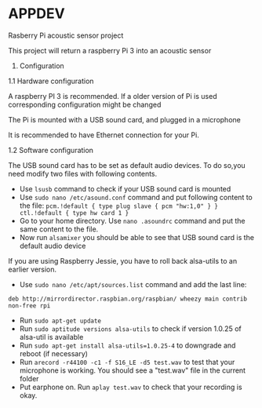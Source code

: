 # APPDEV
Rasberry Pi acoustic sensor project

This project will return a raspberry Pi 3 into an acoustic sensor

1. Configuration

1.1 Hardware configuration

A raspberry PI 3 is recommended. If a older version of Pi is used
corresponding configuration might be changed

The Pi is mounted with a USB sound card, and plugged in a microphone

It is recommended to have Ethernet connection for your Pi.

1.2 Software configuration

The USB sound card has to be set as default audio devices. To do so,you need modify two files with following contents.
- Use `lsusb` command to check if your USB sound card is mounted 
- Use `sudo nano /etc/asound.conf` command and put following content to the file:
`pcm.!default {
	type plug
	slave {
		pcm "hw:1,0"
	}
}
ctl.!default {
	type hw
   	card 1
}`
- Go to your home directory. Use `nano .asoundrc` command and put the same content to the file.
- Now run `alsamixer` you should be able to see that USB sound card is the default audio device

If you are using Raspberry Jessie, you have to roll back alsa-utils to an earlier version.
- Use `sudo nano /etc/apt/sources.list` command and add the last line:

`deb http://mirrordirector.raspbian.org/raspbian/ wheezy main contrib non-free rpi` 
- Run `sudo apt-get update`
- Run `sudo aptitude versions alsa-utils` to check if version 1.0.25 of alsa-util is available 
- Run `sudo apt-get install alsa-utils=1.0.25-4` to downgrade and reboot (if necessary)
- Run `arecord -r44100 -c1 -f S16_LE -d5 test.wav` to test that your microphone is working. You should see a "test.wav" file in the current folder 
- Put earphone on. Run `aplay test.wav` to check that your recording is okay.


